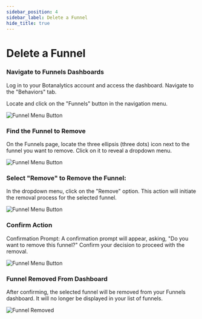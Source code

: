 ```yaml
---
sidebar_position: 4
sidebar_label: Delete a Funnel
hide_title: true
---
```


# Delete a Funnel


### Navigate to Funnels Dashboards

Log in to your Botanalytics account and access the dashboard. Navigate to the "Behaviors" tab.

Locate and click on the "Funnels" button in the navigation menu.

![Funnel Menu Button](@site/static/img/event-funnel/funnels-menu-button.png)

### Find the Funnel to Remove

On the Funnels page, locate the three ellipsis (three dots) icon next to the funnel you want to remove. Click on it to reveal a dropdown menu.

![Funnel Menu Button](@site/static/img/event-funnel/funnel-menu-button.png)

### Select "Remove" to Remove the Funnel:

In the dropdown menu, click on the "Remove" option. This action will initiate the removal process for the selected funnel.

![Funnel Menu Button](@site/static/img/event-funnel/remove-funnel-button.png)


### Confirm Action 

Confirmation Prompt: A confirmation prompt will appear, asking, "Do you want to remove this funnel?" Confirm your decision to proceed with the removal.

![Funnel Menu Button](@site/static/img/event-funnel/remove-funnel-confirm.png)


### Funnel Removed From Dashboard 

After confirming, the selected funnel will be removed from your Funnels dashboard. It will no longer be displayed in your list of funnels.

![Funnel Removed](@site/static/img/event-funnel/funnel-removed-and-shown.png)
